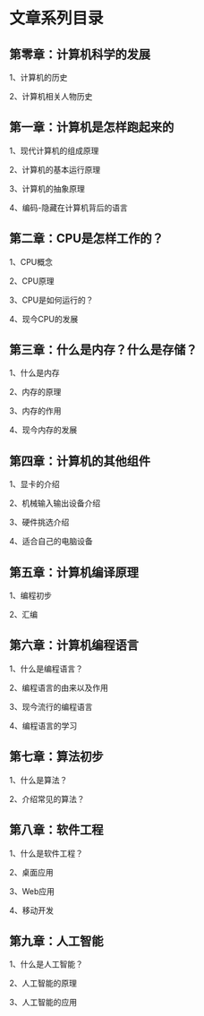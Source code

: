 # 文章系列目录

## 第零章：计算机科学的发展

   1、计算机的历史
   
   2、计算机相关人物历史

## 第一章：计算机是怎样跑起来的

   1、现代计算机的组成原理
   
   2、计算机的基本运行原理
   
   3、计算机的抽象原理
   
   4、编码-隐藏在计算机背后的语言

## 第二章：CPU是怎样工作的？

   1、CPU概念
   
   2、CPU原理
   
   3、CPU是如何运行的？
   
   4、现今CPU的发展

## 第三章：什么是内存？什么是存储？

   1、什么是内存
   
   2、内存的原理
   
   3、内存的作用
   
   4、现今内存的发展

## 第四章：计算机的其他组件

   1、显卡的介绍
   
   2、机械输入输出设备介绍
   
   3、硬件挑选介绍
   
   4、适合自己的电脑设备

## 第五章：计算机编译原理

   1、编程初步
   
   2、汇编
   

## 第六章：计算机编程语言
   
   1、什么是编程语言？
   
   2、编程语言的由来以及作用
   
   3、现今流行的编程语言
   
   4、编程语言的学习

## 第七章：算法初步
   
   1、什么是算法？
   
   2、介绍常见的算法？

## 第八章：软件工程
   
   1、什么是软件工程？
   
   2、桌面应用
   
   3、Web应用
   
   4、移动开发

## 第九章：人工智能
   
   1、什么是人工智能？
   
   2、人工智能的原理
   
   3、人工智能的应用